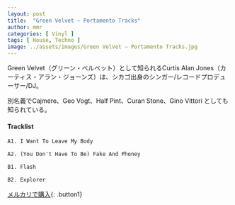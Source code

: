 ```yaml
---
layout: post
title:  "Green Velvet – Portamento Tracks"
author: mmr
categories: [ Vinyl ]
tags: [ House, Techno ]
image: ../assets/images/Green Velvet – Portamento Tracks.jpg
---
```


Green Velvet（グリーン・ベルベット）として知られるCurtis Alan Jones（カーティス・アラン・ジョーンズ）は、シカゴ出身のシンガー/レコードプロデューサー/DJ。 

別名義でCajmere、Geo Vogt、Half Pint、Curan Stone、Gino Vittori としても知られている。

#### Tracklist
```md
A1. I Want To Leave My Body

A2. (You Don't Have To Be) Fake And Phoney

B1. Flash

B2. Explorer
```

[メルカリで購入](https://jp.mercari.com/item/m55278073484){: .button1}

